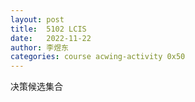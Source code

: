 ```yaml
---
layout: post
title:  5102 LCIS
date:   2022-11-22
author: 李煜东
categories: course acwing-activity 0x50
---
```


决策候选集合 